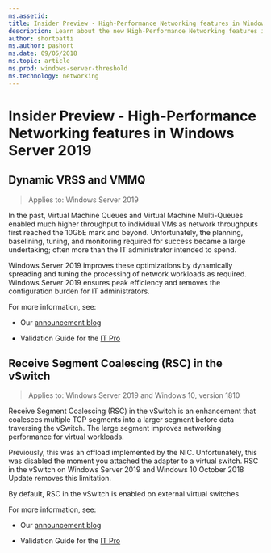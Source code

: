 ```yaml
---
ms.assetid: 
title: Insider Preview - High-Performance Networking features in Windows Server 2019
description: Learn about the new High-Performance Networking features in Windows Server 2019.
author: shortpatti
ms.author: pashort
ms.date: 09/05/2018
ms.topic: article
ms.prod: windows-server-threshold
ms.technology: networking
---
```


# Insider Preview - High-Performance Networking features in Windows Server 2019


## Dynamic VRSS and VMMQ

>Applies to: Windows Server 2019

In the past, Virtual Machine Queues and Virtual Machine Multi-Queues enabled much higher throughput to individual VMs as network throughputs first reached the 10GbE mark and beyond. Unfortunately, the planning, baselining, tuning, and monitoring required for success became a large undertaking; often more than the IT administrator intended to spend. 

Windows Server 2019 improves these optimizations by dynamically spreading and tuning the processing of network workloads as required. Windows Server 2019 ensures peak efficiency and removes the configuration burden for IT administrators.

For more information, see:

-   Our [announcement blog](https://blogs.technet.microsoft.com/networking/2018/08/22/netperf4vw/)

-   Validation Guide for the [IT Pro](https://aka.ms/DVMMQ-Validation)

## Receive Segment Coalescing (RSC) in the vSwitch

>Applies to: Windows Server 2019 and Windows 10, version 1810

Receive Segment Coalescing (RSC) in the vSwitch is an enhancement that coalesces multiple TCP segments into a larger segment before data traversing the vSwitch. The large segment improves networking performance for virtual workloads.

Previously, this was an offload implemented by the NIC. Unfortunately, this was disabled the moment you attached the adapter to a virtual switch. RSC in the vSwitch on Windows Server 2019 and Windows 10 October 2018 Update removes this limitation.

By default, RSC in the vSwitch is enabled on external virtual switches.

For more information, see:

-   Our [announcement blog](https://blogs.technet.microsoft.com/networking/2018/08/22/netperf4vw/)

-   Validation Guide for the [IT Pro](https://aka.ms/RSC-Validation)
